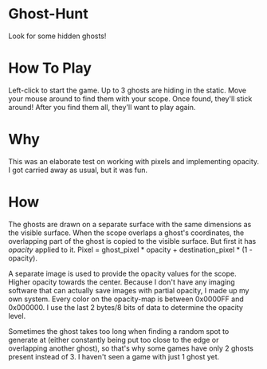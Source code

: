# Ghost-Hunt
Look for some hidden ghosts!

# How To Play
Left-click to start the game. Up to 3 ghosts are hiding in the static.
Move your mouse around to find them with your scope. Once found, they'll stick around!
After you find them all, they'll want to play again.

# Why
This was an elaborate test on working with pixels and implementing opacity. I got carried away as usual, but it was fun.

# How
The ghosts are drawn on a separate surface with the same dimensions as the visible surface.
When the scope overlaps a ghost's coordinates, the overlapping part of the ghost is copied to the visible surface.
But first it has *opacity* applied to it. Pixel = ghost_pixel * opacity + destination_pixel * (1 - opacity).

A separate image is used to provide the opacity values for the scope. Higher opacity towards the center.
Because I don't have any imaging software that can actually save images with partial opacity, I made up my own system.
Every color on the opacity-map is between 0x0000FF and 0x000000. I use the last 2 bytes/8 bits of data to determine the opacity level.

Sometimes the ghost takes too long when finding a random spot to generate at (either constantly being put too close to the edge or
overlapping another ghost), so that's why some games have only 2 ghosts present instead of 3. I haven't seen a game with just 1 ghost yet.
